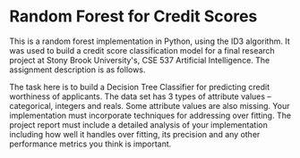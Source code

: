 # Random Forest for Credit Scores
This is a random forest implementation in Python, using the ID3 algorithm. It was used to build a credit score classification model for a final research project at Stony Brook University's, CSE 537 Artificial Intelligence. The assignment description is as follows.

The task here is to build a Decision Tree Classifier for predicting credit worthiness of
applicants. The data set has 3 types of attribute values – categorical, integers and reals.
Some attribute values are also missing. Your implementation must incorporate techniques
for addressing over fitting. The project report must include a detailed analysis of your
implementation including how well it handles over fitting, its precision and any other
performance metrics you think is important.


